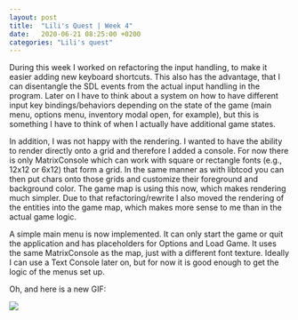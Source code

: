 ```yaml
---
layout: post
title:  "Lili's Quest | Week 4"
date:   2020-06-21 08:25:00 +0200
categories: "Lili's quest"
---
```

During this week I worked on refactoring the input handling, to make it easier adding new keyboard shortcuts. This also has the advantage, that I can disentangle the SDL events from the actual input handling in the program. Later on I have to think about a system on how to have different input key bindings/behaviors depending on the state of the game (main menu, options menu, inventory modal open, for example), but this is something I have to think of when I actually have additional game states.

In addition, I was not happy with the rendering. I wanted to have the ability to render directly onto a grid and therefore I added a console. For now there is only MatrixConsole which can work with square or rectangle fonts (e.g., 12x12 or 6x12) that form a grid. In the same manner as with libtcod you can then put chars onto those grids and customize their foreground and background color. The game map is using this now, which makes rendering much simpler. Due to that refactoring/rewrite I also moved the rendering of the entities into the game map, which makes more sense to me than in the actual game logic.

A simple main menu is now implemented. It can only start the game or quit the application and has placeholders for Options and Load Game. It uses the same MatrixConsole as the map, just with a different font texture. Ideally I can use a Text Console later on, but for now it is good enough to get the logic of the menus set up.

Oh, and here is a new GIF:

![](https://i.imgur.com/P0M4eYA.gif)